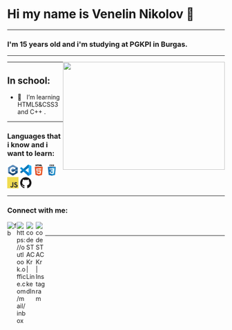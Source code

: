 # Hi my name is Venelin Nikolov 👋

<hr>

### I'm 15 years old and i'm studying at PGKPI in Burgas.

<hr>

<img align="right" height="250" width="375" alt="" src="https://th.bing.com/th/id/R.5eee22643202b9a757e457fbc796b74d?rik=SHHQNgKCZQCHdQ&riu=http%3a%2f%2fforum.maxabout.com%2fuploads%2fdefault%2foriginal%2f2X%2f2%2f29aaab0d1b28b41b0b29944f2fb00029b4682256.gif&ehk=gC5L3Bd%2fzq1YpjxvjO1etEOFL9XEgsMj4q51txBe6rE%3d&risl=&pid=ImgRaw&r=0" />

<hr>

## In school:

- 🚀 &nbsp; I’m learning HTML5&CSS3 and C++ .

<hr>

### Languages that i know and i want to learn:

<code><img alt="CPP" width="26px" src="https://raw.githubusercontent.com/github/explore/80688e429a7d4ef2fca1e82350fe8e3517d3494d/topics/cpp/cpp.png" ></code>
<code><img alt="Visual Studio Code" width="26px" src="https://raw.githubusercontent.com/github/explore/80688e429a7d4ef2fca1e82350fe8e3517d3494d/topics/visual-studio-code/visual-studio-code.png"></code>
<code><img alt="HTML5" width="26px" src="https://raw.githubusercontent.com/github/explore/80688e429a7d4ef2fca1e82350fe8e3517d3494d/topics/html/html.png" ></code>
<code><img alt="CSS3" width="26px" src="https://raw.githubusercontent.com/github/explore/80688e429a7d4ef2fca1e82350fe8e3517d3494d/topics/css/css.png" ></code>
<code><img alt="JavaScript" width="26px"  src="https://raw.githubusercontent.com/github/explore/80688e429a7d4ef2fca1e82350fe8e3517d3494d/topics/javascript/javascript.png" ></code>
<code><img  alt="GitHub" width="26px" src="https://raw.githubusercontent.com/github/explore/78df643247d429f6cc873026c0622819ad797942/topics/github/github.png" ></code>

<hr>

### Connect with me:

<a href ="http://www.google.com" ><img align="left" alt="fb" width="22px" src="https://cdn.jsdelivr.net/npm/simple-icons@v3/icons/youtube.svg" /><a/>
<img align="left" alt="https://outlook.office.com/mail/inbox" width="22px" src="https://cdn.jsdelivr.net/npm/simple-icons@v3/icons/twitter.svg" />
<img align="left" alt="codeSTACKr | LinkedIn" width="22px" src="https://cdn.jsdelivr.net/npm/simple-icons@v3/icons/linkedin.svg" />
<img align="left" alt="codeSTACKr | Instagram" width="22px" src="https://cdn.jsdelivr.net/npm/simple-icons@v3/icons/instagram.svg" />
<br>
<hr>
